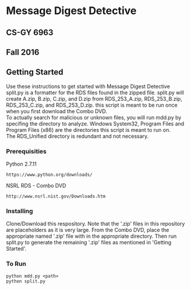 # Message Digest Detective

## CS-GY 6963
## Fall 2016

## Getting Started

Use these instructions to get started with Message Digest Detective  
split.py is a formatter for the RDS files found in the zipped file. split.py will create A.zip, B.zip, C.zip, and D.zip from RDS_253_A.zip, RDS_253_B.zip, RDS_253_C.zip, and RDS_253_D.zip. this script is meant to be run once when you first download the Combo DVD.  
To actually search for malicious or unknown files, you will run mdd.py by specifing the directory to analyze. Windows System32, Program Files and Program Files (x86) are the directories this script is meant to run on.  
The RDS_Unified directory is redundant and not necessary.

### Prerequisities

Python 2.7.11

```
https://www.python.org/downloads/
```
NSRL RDS - Combo DVD

```
http://www.nsrl.nist.gov/Downloads.htm
```

### Installing

Clone/Download this respository. Note that the '.zip' files in this repository are placeholders as it is very large. From the Combo DVD, place the appropriate named '.zip' file with in the appropriate directory. Then run split.py to generate the remaining '.zip' files as mentioned in 'Getting Started'.

### To Run
```
python mdd.py <path>
python split.py
```
